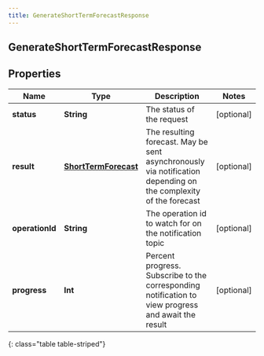 ```yaml
---
title: GenerateShortTermForecastResponse
---
```

## GenerateShortTermForecastResponse

## Properties

|Name | Type | Description | Notes|
|------------ | ------------- | ------------- | -------------|
| **status** | **String** | The status of the request | [optional] |
| **result** | [**ShortTermForecast**](ShortTermForecast.html) | The resulting forecast.  May be sent asynchronously via notification depending on the complexity of the forecast | [optional] |
| **operationId** | **String** | The operation id to watch for on the notification topic | [optional] |
| **progress** | **Int** | Percent progress.  Subscribe to the corresponding notification to view progress and await the result | [optional] |
{: class="table table-striped"}



